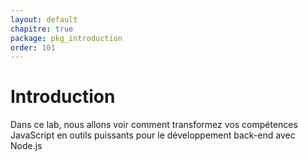 ```yaml
---
layout: default
chapitre: true
package: pkg_introduction
order: 101
---
```


# Introduction

Dans ce lab, nous allons voir comment  transformez vos compétences JavaScript en outils puissants pour le développement back-end avec Node.js


